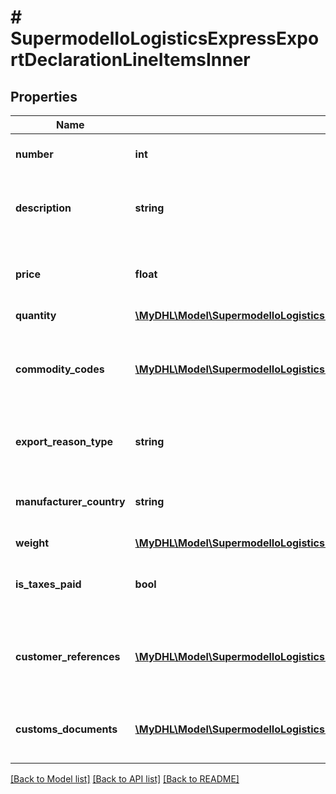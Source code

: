 # # SupermodelIoLogisticsExpressExportDeclarationLineItemsInner

## Properties

Name | Type | Description | Notes
------------ | ------------- | ------------- | -------------
**number** | **int** | Please provide line item number |
**description** | **string** | Please provide description of the line item |
**price** | **float** | Please provide unit or article price line item value |
**quantity** | [**\MyDHL\Model\SupermodelIoLogisticsExpressExportDeclarationLineItemsInnerQuantity**](SupermodelIoLogisticsExpressExportDeclarationLineItemsInnerQuantity.md) |  |
**commodity_codes** | [**\MyDHL\Model\SupermodelIoLogisticsExpressCreateShipmentRequestContentExportDeclarationLineItemsInnerCommodityCodesInner[]**](SupermodelIoLogisticsExpressCreateShipmentRequestContentExportDeclarationLineItemsInnerCommodityCodesInner.md) | Please provide Commodity codes for the shipment at item line level | [optional]
**export_reason_type** | **string** | Please provide the reason for export | [optional]
**manufacturer_country** | **string** | Please enter two letter ISO manufacturer country code |
**weight** | [**\MyDHL\Model\SupermodelIoLogisticsExpressExportDeclarationLineItemsInnerWeight**](SupermodelIoLogisticsExpressExportDeclarationLineItemsInnerWeight.md) |  |
**is_taxes_paid** | **bool** | Please provide if the Taxes is paid for the line item | [optional]
**customer_references** | [**\MyDHL\Model\SupermodelIoLogisticsExpressExportDeclarationLineItemsInnerCustomerReferencesInner[]**](SupermodelIoLogisticsExpressExportDeclarationLineItemsInnerCustomerReferencesInner.md) | Please provide the Customer References for the line item | [optional]
**customs_documents** | [**\MyDHL\Model\SupermodelIoLogisticsExpressExportDeclarationLineItemsInnerCustomsDocumentsInner[]**](SupermodelIoLogisticsExpressExportDeclarationLineItemsInnerCustomsDocumentsInner.md) | Please provide the customs documents details | [optional]

[[Back to Model list]](../../README.md#models) [[Back to API list]](../../README.md#endpoints) [[Back to README]](../../README.md)
